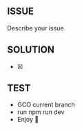 ## ISSUE
Describe your issue
## SOLUTION
 * [x] 
## TEST
  * GCO current branch 
  * run npm run dev
  * Enjoy 🚀 